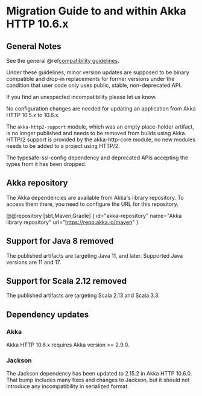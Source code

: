 # Migration Guide to and within Akka HTTP 10.6.x

## General Notes

See the general @ref[compatibility guidelines](../compatibility-guidelines.md).

Under these guidelines, minor version updates are supposed to be binary compatible and drop-in replacements
for former versions under the condition that user code only uses public, stable, non-deprecated API.

If you find an unexpected incompatibility please let us know.

No configuration changes are needed for updating an application from Akka HTTP 10.5.x to 10.6.x.

The `akka-http2-support` module, which was an empty place-holder artifact, is no longer published and needs to be removed
from builds using Akka. HTTP/2 support is provided by the akka-http-core module, no new modules needs to be added to a project
using HTTP/2.

The typesafe-ssl-config dependency and deprecated APIs accepting the types from it has been dropped. 

## Akka repository

The Akka dependencies are available from Akka's library repository. To access them there, you need to configure the URL for this repository.

@@repository [sbt,Maven,Gradle] {
id="akka-repository"
name="Akka library repository"
url="https://repo.akka.io/maven"
}

## Support for Java 8 removed

The published artifacts are targeting Java 11, and later. Supported Java versions are 11 and 17.

## Support for Scala 2.12 removed

The published artifacts are targeting Scala 2.13 and Scala 3.3.

## Dependency updates

### Akka

Akka HTTP 10.6.x requires Akka version >= 2.9.0.

### Jackson

The Jackson dependency has been updated to 2.15.2 in Akka HTTP 10.6.0. That bump includes many fixes and changes to
Jackson, but it should not introduce any incompatibility in serialized format.
